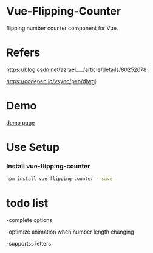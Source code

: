 # Vue-Flipping-Counter

flipping number counter component for Vue.

# Refers

https://blog.csdn.net/azrael___/article/details/80252078

https://codepen.io/vsync/pen/dlwgj

# Demo

[demo page](https://wrrwrr111.github.io/vue-flipping-counter/demo/index.html)

# Use Setup

### Install vue-flipping-counter

``` bash
npm install vue-flipping-counter --save
```

# todo list

-complete options

-optimize animation when number length changing

-supportss letters